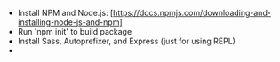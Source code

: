 - Install NPM and Node.js: [https://docs.npmjs.com/downloading-and-installing-node-js-and-npm]
- Run 'npm init' to build package
- Install Sass, Autoprefixer, and Express (just for using REPL)
- 